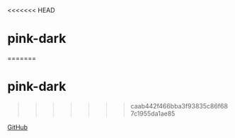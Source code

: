 <<<<<<< HEAD
# pink-dark 
=======
# pink-dark
>>>>>>> caab442f466bba3f93835c86f687c1955da1ae85

[GitHub](https://github.com/SrtaKennedy/pink-dark)
